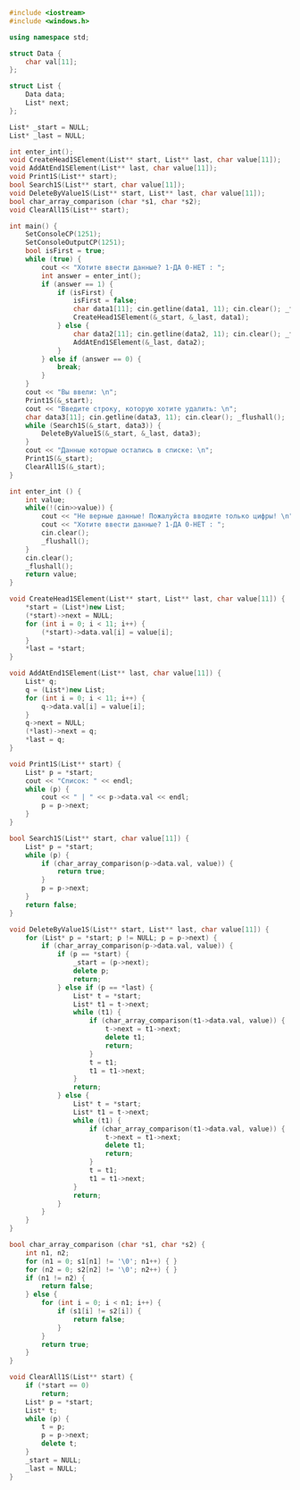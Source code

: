 ﻿```c++
#include <iostream>
#include <windows.h>

using namespace std;

struct Data {
	char val[11];
};

struct List {
	Data data;
	List* next;
};

List* _start = NULL;
List* _last = NULL;

int enter_int();
void CreateHead1SElement(List** start, List** last, char value[11]);
void AddAtEnd1SElement(List** last, char value[11]);
void Print1S(List** start);
bool Search1S(List** start, char value[11]);
void DeleteByValue1S(List** start, List** last, char value[11]);
bool char_array_comparison (char *s1, char *s2);
void ClearAll1S(List** start);

int main() {
	SetConsoleCP(1251);
	SetConsoleOutputCP(1251);
	bool isFirst = true;
	while (true) {
		cout << "Хотите ввести данные? 1-ДА 0-НЕТ : ";
		int answer = enter_int();
		if (answer == 1) {
			if (isFirst) {
				isFirst = false;
				char data1[11]; cin.getline(data1, 11); cin.clear(); _flushall();
				CreateHead1SElement(&_start, &_last, data1);
			} else {
				char data2[11]; cin.getline(data2, 11); cin.clear(); _flushall();
				AddAtEnd1SElement(&_last, data2);
			}
		} else if (answer == 0) {
			break;
		}
	}
	cout << "Вы ввели: \n";
	Print1S(&_start);
	cout << "Введите строку, которую хотите удалить: \n";
	char data3[11]; cin.getline(data3, 11); cin.clear(); _flushall();
	while (Search1S(&_start, data3)) {
		DeleteByValue1S(&_start, &_last, data3);
	}
	cout << "Данные которые остались в списке: \n";
	Print1S(&_start);
	ClearAll1S(&_start);
}

int enter_int () {
	int value;
	while(!(cin>>value)) {
		cout << "Не верные данные! Пожалуйста вводите только цифры! \n";
		cout << "Хотите ввести данные? 1-ДА 0-НЕТ : ";
		cin.clear();
		_flushall();
	}
	cin.clear();
	_flushall();
	return value;
}

void CreateHead1SElement(List** start, List** last, char value[11]) {
	*start = (List*)new List;
	(*start)->next = NULL;
	for (int i = 0; i < 11; i++) {
		(*start)->data.val[i] = value[i];
	}
	*last = *start;
}

void AddAtEnd1SElement(List** last, char value[11]) {
	List* q;
	q = (List*)new List;
	for (int i = 0; i < 11; i++) {
		q->data.val[i] = value[i];
	}
	q->next = NULL;
	(*last)->next = q;
	*last = q;
}

void Print1S(List** start) {
	List* p = *start;
	cout << "Список: " << endl;
	while (p) {
		cout << " | " << p->data.val << endl;
		p = p->next;
	}
}

bool Search1S(List** start, char value[11]) {
	List* p = *start;
	while (p) {		
		if (char_array_comparison(p->data.val, value)) {
			return true;
		}
		p = p->next;
	}
	return false;
}

void DeleteByValue1S(List** start, List** last, char value[11]) {
	for (List* p = *start; p != NULL; p = p->next) {
		if (char_array_comparison(p->data.val, value)) {
			if (p == *start) {
				_start = (p->next);
				delete p;
				return;
			} else if (p == *last) {
				List* t = *start;
				List* t1 = t->next;
				while (t1) {
					if (char_array_comparison(t1->data.val, value)) {
						t->next = t1->next;
						delete t1;
						return;
					}
					t = t1;
					t1 = t1->next;
				}
				return;
			} else {
				List* t = *start;
				List* t1 = t->next;
				while (t1) {
					if (char_array_comparison(t1->data.val, value)) {
						t->next = t1->next;
						delete t1;
						return;
					}
					t = t1;
					t1 = t1->next;
				}
				return;
			}
		}
	}
}

bool char_array_comparison (char *s1, char *s2) {
	int n1, n2;
	for (n1 = 0; s1[n1] != '\0'; n1++) { }
	for (n2 = 0; s2[n2] != '\0'; n2++) { }
	if (n1 != n2) {
		return false;
	} else {
		for (int i = 0; i < n1; i++) {
			if (s1[i] != s2[i]) {
				return false;
			}
		}
		return true;
	}
}

void ClearAll1S(List** start) {
	if (*start == 0)
		return;
	List* p = *start;
	List* t;
	while (p) {
		t = p;
		p = p->next;
		delete t;
	}
	_start = NULL;
	_last = NULL;
}

```
